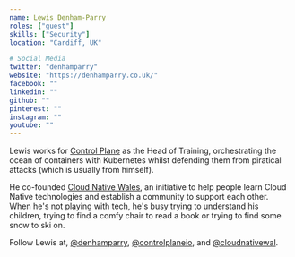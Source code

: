 ```yaml
---
name: Lewis Denham-Parry
roles: ["guest"]
skills: ["Security"]
location: "Cardiff, UK"

# Social Media
twitter: "denhamparry"
website: "https://denhamparry.co.uk/"
facebook: ""
linkedin: ""
github: ""
pinterest: ""
instagram: ""
youtube: ""
---
```


Lewis works for [Control Plane](https://control-plane.io/) as the Head of Training, orchestrating the ocean of containers with Kubernetes whilst defending them from piratical attacks (which is usually from himself).

He co-founded [Cloud Native Wales](https://cloudnativewales.io/), an initiative 
to help people learn Cloud Native technologies and establish a community to support each other. 
When he's not playing with tech, he's busy trying to understand his children, trying to find a comfy chair to read a book or trying to find some snow to ski on. 

Follow Lewis at, [@denhamparry](https://twitter.com/denhamparry), [@controlplaneio](https://twitter.com/controlplaneio), and [@cloudnativewal](https://twitter.com/cloudnativewal).

<!--more-->

